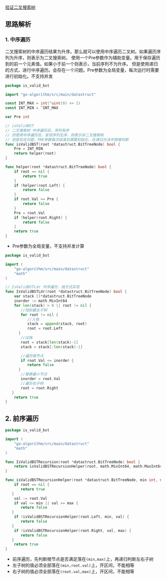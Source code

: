 [验证二叉搜索树](https://leetcode.cn/problems/validate-binary-search-tree/)
## 思路解析
### 1. 中序遍历
二叉搜索树的中序遍历结果为升序。那么就可以使用中序遍历二叉树。如果遍历序列为升序，则表示为二叉搜索树。
使用一个Pre参数作为辅助变量。用于保存遍历到的前一个元素值。如果小于前一个则表示，当前序列不为升序。
但是使用递归的方式，进行中序遍历。会存在一个问题。Pre参数为全局变量，每次运行时需要进行初始化。不支持并发
```go
package is_valid_bst

import "go-algorithm/src/main/datastruct"

const INT_MAX = int(^uint(0) >> 1)
const INT_MIN = ^INT_MAX

var Pre int

// isValidBST
// 二叉搜索树 中序遍历后，序列有序
// 则使用中序遍历后，发现序列无序，则表示非二叉搜索树
// 但是存在问题，PRE参数每次结束后需要初始化，在递归方法中很难判断
func isValidBST(root *datastruct.BitTreeNode) bool {
	Pre = INT_MIN
	return helper(root)
}

func helper(root *datastruct.BitTreeNode) bool {
	if root == nil {
		return true
	}
	if !helper(root.Left) {
		return false
	}
	if root.Val <= Pre {
		return false
	}
	Pre = root.Val
	if !helper(root.Right) {
		return false
	}
	return true
}
```

- Pre参数为全局变量，不支持并发计算

```go
package is_valid_bst

import (
    "go-algorithm/src/main/datastruct"
    "math"
)

// IsValidBSTLdr 中序遍历，栈方式实现
func IsValidBSTLdr(root *datastruct.BitTreeNode) bool {
    var stack []*datastruct.BitTreeNode
    inorder := math.MinInt64
    for len(stack) > 0 || root != nil {
       //找到最左子树
       for root != nil {
          //入栈
          stack = append(stack, root)
          root = root.Left
      }
       //出栈
       root = stack[len(stack)-1]
       stack = stack[:len(stack)-1]

       //遍历根节点
       if root.Val <= inorder {
          return false
      }
       //替换最小节点
       inorder = root.Val
       //遍历右子树
       root = root.Right
   }
    return true
}
```

 
## 2. 前序遍历
```go
package is_valid_bst

import (
    "go-algorithm/src/main/datastruct"
    "math"
)

func IsValidBSTRecursion(root *datastruct.BitTreeNode) bool {
    return isValidBSTRecursionHelper(root, math.MinInt64, math.MaxInt64)
}

func isValidBSTRecursionHelper(root *datastruct.BitTreeNode, min int, max int) bool {
    if root == nil {
       return true
   }
    val := root.Val
    if val <= min || val >= max {
       return false
   }
    if !isValidBSTRecursionHelper(root.Left, min, val) {
       return false
   }
    if !isValidBSTRecursionHelper(root.Right, val, max) {
       return false
   }
    return true
}
```

- 前序遍历，先判断根节点是否满足落在`(min,max)`上，再递归判断左右子树
- 左子树的值必须全部落在`(min,root.val)`上，开区间，不能相等
- 右子树的值必须全部落在`(root.val,max)`上，开区间，不能相等

 
